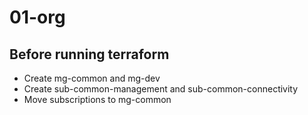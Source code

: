# 01-org

## Before running terraform
- Create mg-common and mg-dev
- Create sub-common-management and sub-common-connectivity
- Move subscriptions to mg-common